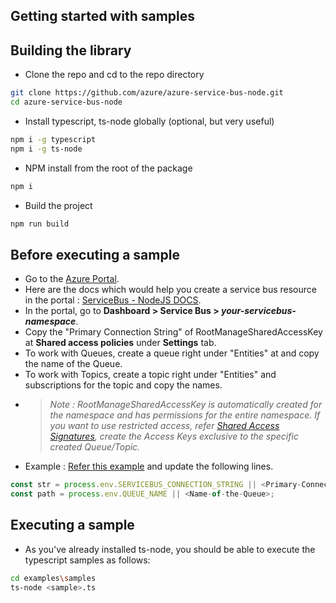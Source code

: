 ## Getting started with samples ##

## Building the library
- Clone the repo and cd to the repo directory
```bash
git clone https://github.com/azure/azure-service-bus-node.git
cd azure-service-bus-node
```
- Install typescript, ts-node globally (optional, but very useful)
```bash
npm i -g typescript
npm i -g ts-node
```
- NPM install from the root of the package
```bash
npm i
```
- Build the project
```bash
npm run build
```

## Before executing a sample
- Go to the [Azure Portal](https://portal.azure.com).
- Here are the docs which would help you create a service bus resource in the portal : [ServiceBus - NodeJS DOCS](https://docs.microsoft.com/en-us/azure/service-bus-messaging/service-bus-nodejs-how-to-use-queues).
- In the portal, go to **Dashboard > Service Bus > _your-servicebus-namespace_**.
- Copy the "Primary Connection String" of RootManageSharedAccessKey at **Shared access policies** under **Settings** tab.
- To work with Queues, create a queue right under "Entities" at <your-servicebus-namespace> and copy the name of the Queue.
- To work with Topics, create a topic right under "Entities" and subscriptions for the topic and copy the names.
- > _Note : RootManageSharedAccessKey is automatically created for the namespace and has permissions for the entire namespace. If you want to use restricted access, refer [Shared Access Signatures](https://docs.microsoft.com/en-us/azure/service-bus-messaging/service-bus-sas), create the Access Keys exclusive to the specific created Queue/Topic._
* Example : [Refer this example](https://github.com/Azure/azure-service-bus-node/blob/99b6bff5566f3f8499c8f38a97c7e9f37471cc55/examples/samples/queuesGettingStarted.ts#L14) and update the following lines.
```typescript
const str = process.env.SERVICEBUS_CONNECTION_STRING || <Primary-Connection-String>;
const path = process.env.QUEUE_NAME || <Name-of-the-Queue>;
```

## Executing a sample
- As you've already installed ts-node, you should be able to execute the typescript samples as follows:
```bash
cd examples\samples
ts-node <sample>.ts
```
